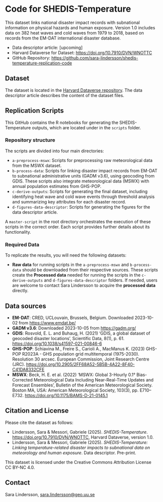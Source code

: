 # Code for SHEDIS-Temperature
This dataset links national disaster impact records with subnational information on physical hazards and human exposure. Version 1.0 includes data on 382 heat waves and cold waves from 1979 to 2018, based on records from the EM-DAT international disaster database.

+ Data descriptor article: [upcoming]  
+ Harvard Dataverse for Dataset: https://doi.org/10.7910/DVN/WNOTTC
+ GitHub Repository: https://github.com/sara-lindersson/shedis-temperature-replication-code

## Dataset
The dataset is located in the [Harvard Dataverse repository](https://doi.org/10.7910/DVN/WNOTTC). The data descriptor article describes the content of the dataset files.

## Replication Scripts
This GitHub contains the R notebooks for generating the SHEDIS-Temperature outputs, which are located under in the `scripts` folder.

### Repository structure
The scripts are divided into four main directories:  

+ `a-preprocess-mswx`: Scripts for preprocessing raw meteorological data from the MSWX dataset.  
+ `b-process-data`: Scripts for linking disaster impact records from EM-DAT to subnational administrative units (GADM v3.6), using geocoding from GDIS. These scripts also integrate meteorological data (MSWX) with annual population estimates from GHS-POP.  
+ `c-derive-outputs`: Scripts for generating the final dataset, including identifying heat wave and cold wave events through threshold analysis and summarizing key attributes for each disaster record.
+ `d-figures-data-descriptor`: Scripts for generating the figures for the data descriptor article.

A `master-script` in the root directory orchestrates the execution of these scripts in the correct order. Each script provides further details about its functionality.

### Required Data
To replicate the results, you will need the following datasets:

+ __Raw data__ for running scripts in the `a-preprocess-mswx` and `b-process-data` should be downloaded from their respective sources. These scripts create the __Processed data__ needed for running the scripts in the `c-derive-outputs` and `d-figures-data-descriptor` folders. If needed, users are welcome to contact Sara Lindersson to acquire the __processed data__ directly.

## Data sources
+ __EM-DAT__: CRED, UCLouvain, Brussels, Belgium. Downloaded 2023-10-02 from https://www.emdat.be/
+ __GADM v3.6__: Downloaded 2023-10-05 from https://gadm.org/
+ __GDIS__: Rosvold, E. L. and Buhaug, H. (2021) ‘GDIS, a global dataset of geocoded disaster locations’, Scientific Data, 8(1), p. 61. https://doi.org/10.1038/s41597-021-00846-6
+ __GHS-POP__: Schiavina M., Freire S., Carioli A., MacManus K. (2023) GHS-POP R2023A - GHS population grid multitemporal (1975-2030). Resolution 30 arcsec. European Commission, Joint Research Centre (JRC). https://doi.org/10.2905/2FF68A52-5B5B-4A22-8F40-C41DA8332CFE
+ __MSWX__: Beck, H. E. et al. (2022) ‘MSWX: Global 3-Hourly 0.1° Bias-Corrected Meteorological Data Including Near-Real-Time Updates and Forecast Ensembles’, Bulletin of the American Meteorological Society. Boston MA, USA: American Meteorological Society, 103(3), pp. E710–E732. https://doi.org/10.1175/BAMS-D-21-0145.1

## Citation and License
Please cite the dataset as follows:  

+ Lindersson, Sara & Messori, Gabriele (2025). _SHEDIS-Temperature_. https://doi.org/10.7910/DVN/WNOTTC, Harvard Dataverse, version 1.0.
+ Lindersson, Sara & Messori, Gabriele (2025). _SHEDIS-Temperature: Linking temperature-related disaster impacts to subnational data on meteorology and human exposure_. Data descriptor. Pre-print.

This dataset is licensed under the Creative Commons Attribution License CC BY-NC 4.0.

## Contact
Sara Lindersson, sara.lindersson@geo.uu.se
